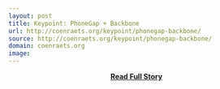 ```yaml
---
layout: post
title: Keypoint: PhoneGap + Backbone
url: http://coenraets.org/keypoint/phonegap-backbone/
source: http://coenraets.org/keypoint/phonegap-backbone/
domain: coenraets.org
image: 
---
```


<p></p>
<center><p><a href="http://coenraets.org/keypoint/phonegap-backbone/" style='padding:25px; font-sze:18px; font-weight: bold;'>Read Full Story</a></p></center>
